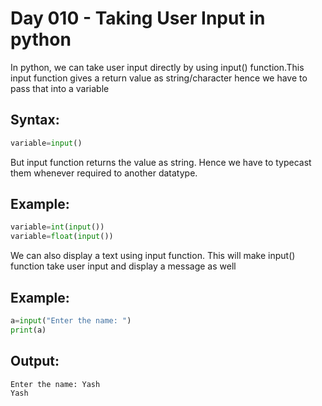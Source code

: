 # Day 010 - Taking User Input in python
In python, we can take user input directly by using input() function.This input function gives a return value as string/character hence we have to pass that into a variable
## Syntax:
```python
variable=input()
```
But input function returns the value as string. Hence we have to typecast them whenever required to another datatype.
## Example:
```python
variable=int(input())
variable=float(input())
```

We can also display a text using input function. This will make input() function take user input and display a message as well
## Example:
```python
a=input("Enter the name: ")
print(a)
```
## Output:
```
Enter the name: Yash
Yash
```